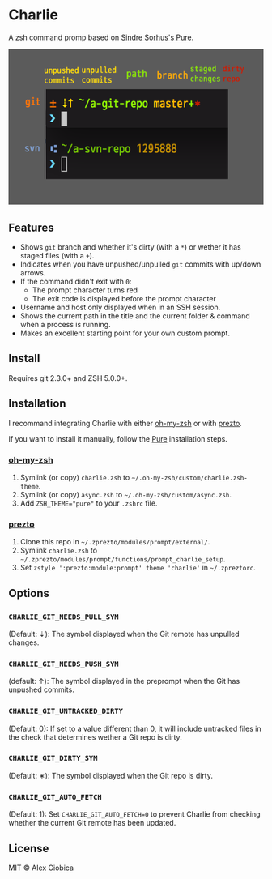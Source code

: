 # Charlie

A zsh command promp based on [Sindre Sorhus's Pure](https://github.com/sindresorhus/pure).

![](screenshot.png)

## Features

- Shows `git` branch and whether it's dirty (with a `*`) or wether it has
staged files (with a `+`).
- Indicates when you have unpushed/unpulled `git` commits with up/down arrows.
- If the command didn't exit with `0`:
    - The prompt character turns red
    - The exit code is displayed before the prompt character
- Username and host only displayed when in an SSH session.
- Shows the current path in the title and the current folder & command when a process is running.
- Makes an excellent starting point for your own custom prompt.

## Install

Requires git 2.3.0+ and ZSH 5.0.0+.

## Installation

I recommand integrating Charlie with either [oh-my-zsh](https://github.com/robbyrussell/oh-my-zsh) or with [prezto](https://github.com/sorin-ionescu/prezto).

If you want to install it manually, follow the [Pure](https://github.com/sindresorhus/pure) installation steps.

### [oh-my-zsh](https://github.com/robbyrussell/oh-my-zsh)

1. Symlink (or copy) `charlie.zsh` to `~/.oh-my-zsh/custom/charlie.zsh-theme`.
1. Symlink (or copy) `async.zsh` to `~/.oh-my-zsh/custom/async.zsh`.
1. Add `ZSH_THEME="pure"` to your `.zshrc` file.

### [prezto](https://github.com/sorin-ionescu/prezto)

1. Clone this repo in `~/.zprezto/modules/prompt/external/`.
1. Symlink `charlie.zsh` to
   `~/.zprezto/modules/prompt/functions/prompt_charlie_setup`.
1. Set `zstyle ':prezto:module:prompt' theme 'charlie'` in `~/.zpreztorc`.

## Options

### `CHARLIE_GIT_NEEDS_PULL_SYM`

(Default: ⇣): The symbol displayed when the Git remote has unpulled changes.

### `CHARLIE_GIT_NEEDS_PUSH_SYM`

(default: ↑): The symbol displayed in the preprompt when the Git has unpushed
commits.

### `CHARLIE_GIT_UNTRACKED_DIRTY`

(Default: 0): If set to a value different than 0, it will include untracked
files in the check that determines wether a Git repo is dirty.

### `CHARLIE_GIT_DIRTY_SYM`

(Default: ∗): The symbol displayed when the Git repo is dirty.

### `CHARLIE_GIT_AUTO_FETCH`

(Default: 1): Set `CHARLIE_GIT_AUTO_FETCH=0` to prevent Charlie from checking
whether the current Git remote has been updated.

## License

MIT © Alex Ciobica
